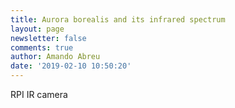 ```yaml
---
title: Aurora borealis and its infrared spectrum
layout: page
newsletter: false
comments: true
author: Amando Abreu
date: '2019-02-10 10:50:20'
---
```

RPI IR camera
